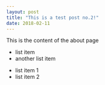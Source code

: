 ```yaml
---
layout: post
title: "This is a test post no.2!"
date: 2018-02-11
---
```


This is the content of the about page
* list item
* another list item
- list item 1
- list item 2